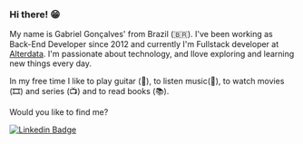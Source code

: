 ### Hi there! 😁

My name is Gabriel Gonçalves' from Brazil (🇧🇷).
I've been working as Back-End Developer since 2012 and currently I'm Fullstack developer at [Alterdata](https://www.alterdata.com.br). 
I'm passionate about technology, and Ilove exploring and learning new things every day.

In my free time I like to play guitar (:guitar:), to listen music(🎵), to watch movies (🎞️) and series (📺) and to read books (📚).

Would you like to find me?

[![Linkedin Badge](https://img.shields.io/badge/-LinkedIn-blue?style=flat-square&logo=Linkedin&logoColor=white&link=https://www.linkedin.com/in/gabrieldsn/)](https://www.linkedin.com/in/gabrieldsn/)
